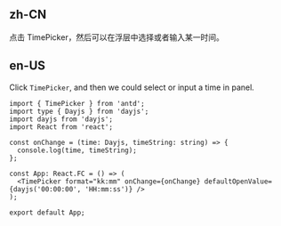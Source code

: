 ## zh-CN

点击 TimePicker，然后可以在浮层中选择或者输入某一时间。

## en-US

Click `TimePicker`, and then we could select or input a time in panel.

```tsx
import { TimePicker } from 'antd';
import type { Dayjs } from 'dayjs';
import dayjs from 'dayjs';
import React from 'react';

const onChange = (time: Dayjs, timeString: string) => {
  console.log(time, timeString);
};

const App: React.FC = () => (
  <TimePicker format="kk:mm" onChange={onChange} defaultOpenValue={dayjs('00:00:00', 'HH:mm:ss')} />
);

export default App;
```
